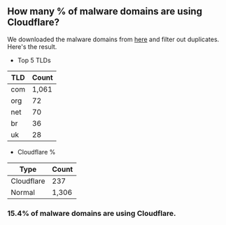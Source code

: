 ## How many % of malware domains are using Cloudflare?


We downloaded the malware domains from [here](https://urlhaus.abuse.ch) and filter out duplicates.
Here's the result.


[//]: # (start replacement)


- Top 5 TLDs

| TLD | Count |
| --- | --- |
| com | 1,061 |
| org | 72 |
| net | 70 |
| br | 36 |
| uk | 28 |


- Cloudflare %

| Type | Count |
| --- | --- |
| Cloudflare | 237 |
| Normal | 1,306 |


### 15.4% of malware domains are using Cloudflare.